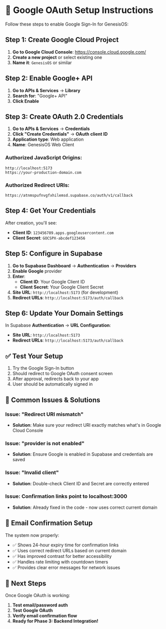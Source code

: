 # 🔐 Google OAuth Setup Instructions

Follow these steps to enable Google Sign-In for GenesisOS:

## Step 1: Create Google Cloud Project

1. **Go to Google Cloud Console**: https://console.cloud.google.com/
2. **Create a new project** or select existing one
3. **Name it**: `GenesisOS` or similar

## Step 2: Enable Google+ API

1. **Go to APIs & Services** → **Library**
2. **Search for**: "Google+ API" 
3. **Click Enable**

## Step 3: Create OAuth 2.0 Credentials

1. **Go to APIs & Services** → **Credentials**
2. **Click "Create Credentials"** → **OAuth client ID**
3. **Application type**: Web application
4. **Name**: GenesisOS Web Client

### Authorized JavaScript Origins:
```
http://localhost:5173
https://your-production-domain.com
```

### Authorized Redirect URIs:
```
https://atnmspufnvgfxhilemsd.supabase.co/auth/v1/callback
```

## Step 4: Get Your Credentials

After creation, you'll see:
- **Client ID**: `123456789.apps.googleusercontent.com`
- **Client Secret**: `GOCSPX-abcdef123456`

## Step 5: Configure in Supabase

1. **Go to Supabase Dashboard** → **Authentication** → **Providers**
2. **Enable Google** provider
3. **Enter**:
   - **Client ID**: Your Google Client ID
   - **Client Secret**: Your Google Client Secret
4. **Site URL**: `http://localhost:5173` (for development)
5. **Redirect URLs**: `http://localhost:5173/auth/callback`

## Step 6: Update Your Domain Settings

In Supabase **Authentication** → **URL Configuration**:
- **Site URL**: `http://localhost:5173`
- **Redirect URLs**: `http://localhost:5173/auth/callback`

## ✅ Test Your Setup

1. Try the Google Sign-In button
2. Should redirect to Google OAuth consent screen
3. After approval, redirects back to your app
4. User should be automatically signed in

## 🚨 Common Issues & Solutions

### Issue: "Redirect URI mismatch"
- **Solution**: Make sure your redirect URI exactly matches what's in Google Cloud Console

### Issue: "provider is not enabled" 
- **Solution**: Ensure Google is enabled in Supabase and credentials are saved

### Issue: "Invalid client"
- **Solution**: Double-check Client ID and Secret are correctly entered

### Issue: Confirmation links point to localhost:3000
- **Solution**: Already fixed in the code - now uses correct current domain

## 📧 Email Confirmation Setup

The system now properly:
- ✅ Shows 24-hour expiry time for confirmation links
- ✅ Uses correct redirect URLs based on current domain  
- ✅ Has improved contrast for better accessibility
- ✅ Handles rate limiting with countdown timers
- ✅ Provides clear error messages for network issues

## 🎯 Next Steps

Once Google OAuth is working:
1. **Test email/password auth** 
2. **Test Google OAuth**
3. **Verify email confirmation flow**
4. **Ready for Phase 3: Backend Integration!**